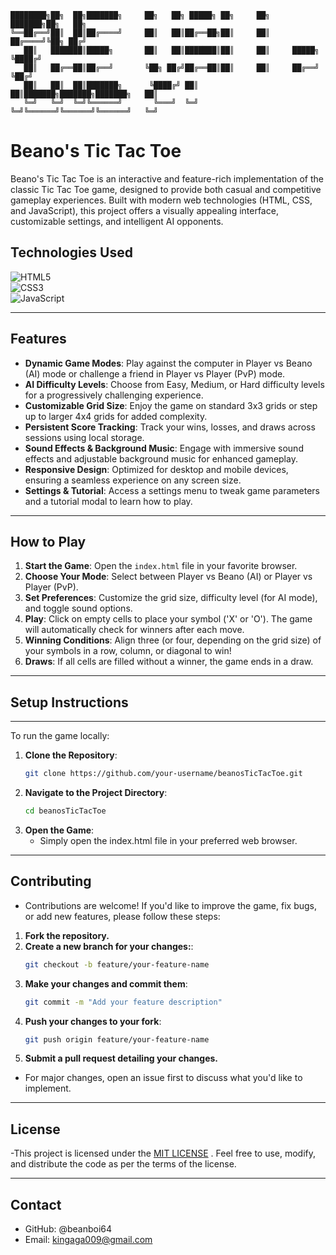 ```
████████╗██╗  ██╗███████╗     ██╗   ██╗ █████╗ ██╗     ██╗     ███████╗██╗   ██╗
╚══██╔══╝██║  ██║██╔════╝     ██║   ██║██╔══██╗██║     ██║     ██╔════╝╚██╗ ██╔╝
   ██║   ███████║█████╗       ██║   ██║███████║██║     ██║     █████╗   ╚████╔╝ 
   ██║   ██╔══██║██╔══╝       ╚██╗ ██╔╝██╔══██║██║     ██║     ██╔══╝    ╚██╔╝  
   ██║   ██║  ██║███████╗      ╚████╔╝ ██║  ██║███████╗███████╗███████╗   ██║   
   ╚═╝   ╚═╝  ╚═╝╚══════╝       ╚═══╝  ╚═╝  ╚═╝╚══════╝╚══════╝╚══════╝   ╚═╝   
```

# Beano's Tic Tac Toe

Beano's Tic Tac Toe is an interactive and feature-rich implementation of the classic Tic Tac Toe game, designed to provide both casual and competitive gameplay experiences. Built with modern web technologies (HTML, CSS, and JavaScript), this project offers a visually appealing interface, customizable settings, and intelligent AI opponents.

## Technologies Used
![HTML5](https://img.shields.io/badge/HTML5-5-orange)  
![CSS3](https://img.shields.io/badge/CSS3-3-blue)  
![JavaScript](https://img.shields.io/badge/JavaScript-ES6-yellow)

---

## Features

- **Dynamic Game Modes**: Play against the computer in Player vs Beano (AI) mode or challenge a friend in Player vs Player (PvP) mode.
- **AI Difficulty Levels**: Choose from Easy, Medium, or Hard difficulty levels for a progressively challenging experience.
- **Customizable Grid Size**: Enjoy the game on standard 3x3 grids or step up to larger 4x4 grids for added complexity.
- **Persistent Score Tracking**: Track your wins, losses, and draws across sessions using local storage.
- **Sound Effects & Background Music**: Engage with immersive sound effects and adjustable background music for enhanced gameplay.
- **Responsive Design**: Optimized for desktop and mobile devices, ensuring a seamless experience on any screen size.
- **Settings & Tutorial**: Access a settings menu to tweak game parameters and a tutorial modal to learn how to play.

---

## How to Play

1. **Start the Game**: Open the `index.html` file in your favorite browser.
2. **Choose Your Mode**: Select between Player vs Beano (AI) or Player vs Player (PvP).
3. **Set Preferences**: Customize the grid size, difficulty level (for AI mode), and toggle sound options.
4. **Play**: Click on empty cells to place your symbol ('X' or 'O'). The game will automatically check for winners after each move.
5. **Winning Conditions**: Align three (or four, depending on the grid size) of your symbols in a row, column, or diagonal to win!
6. **Draws**: If all cells are filled without a winner, the game ends in a draw.

---

## Setup Instructions

---

To run the game locally:

1. **Clone the Repository**:
   ```bash
   git clone https://github.com/your-username/beanosTicTacToe.git
2. **Navigate to the Project Directory**:
   ```bash
   cd beanosTicTacToe
3. **Open the Game**:
   - Simply open the index.html file in your preferred web browser.

---

## Contributing

- Contributions are welcome! If you'd like to improve the game, fix bugs, or add new features, please follow these steps:

1. **Fork the repository.**
2. **Create a new branch for your changes:**:
   ```bash
   git checkout -b feature/your-feature-name
3. **Make your changes and commit them**:
   ```bash
   git commit -m "Add your feature description"
4. **Push your changes to your fork**:
   ```bash
   git push origin feature/your-feature-name
5. **Submit a pull request detailing your changes.**

- For major changes, open an issue first to discuss what you'd like to implement.

---

## License

   -This project is licensed under the [MIT LICENSE](LICENSE) . Feel free to use, modify, and distribute the code as per the terms of the license.

---

## Contact

- GitHub: @beanboi64
- Email: kingaga009@gmail.com
